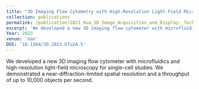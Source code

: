 ```yaml
---
title: "3D Imaging Flow Cytometry with High-Resolution Light-Field Microscopy"
collection: publications
permalink: /publication/2023_Hua_3D_Image_Acquisition_and_Display:_Technology,_Perception_and_Applications_in_Proceedings_Optica_Imaging_Congress,_3D,_COSI,_DH,_FLatOptics,_IS,_pcAOP_2023
excerpt: 'We developed a new 3D imaging flow cytometer with microfluidics and high-resolution light-field microscopy for single-cell studies. We demonstrated a near-diffraction-limited spatial resolution and a throughput of up to 10,000 objects per second.'
Year: 2023
venue: 'nan'
DOI: '10.1364/3D.2023.DTu2A.5'
---
```

We developed a new 3D imaging flow cytometer with microfluidics and high-resolution light-field microscopy for single-cell studies. We demonstrated a near-diffraction-limited spatial resolution and a throughput of up to 10,000 objects per second.
